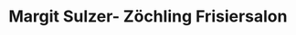 ---
title: "Margit Sulzer-  Zöchling Frisiersalon"
url: /lilienfeld/margit-sulzer-zoechling-frisiersalon/
shop: Friseur
---
